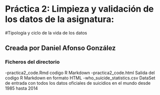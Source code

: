 
# Práctica 2: Limpieza y validación de los datos de la asignatura: 
#Tipología y ciclo de la vida de los datos
## Creada por Daniel Afonso González

### Ficheros del directorio
-practica2_code.Rmd codigo R Markdown
-practica2_code.html Salida del codigo R Markdown en formato HTML 
-who_suicide_statistics.csv DataSet de entrada con todos los datos oficiales de suicidios en el mundo desde 1985 hasta 2014
